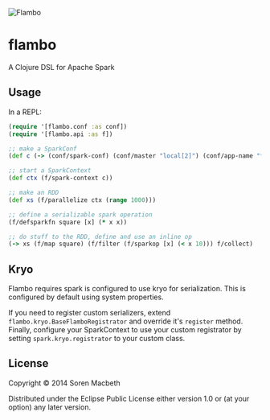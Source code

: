 ![Flambo](http://static1.wikia.nocookie.net/__cb20120216165717/adventuretimewithfinnandjake/images/e/ee/Flambos_fire_magic.jpg)

# flambo

A Clojure DSL for Apache Spark

## Usage

In a REPL:

```clojure
(require '[flambo.conf :as conf])
(require '[flambo.api :as f])

;; make a SparkConf
(def c (-> (conf/spark-conf) (conf/master "local[2]") (conf/app-name "flambo")))

;; start a SparkContext
(def ctx (f/spark-context c))

;; make an RDD
(def xs (f/parallelize ctx (range 1000)))

;; define a serializable spark operation
(f/defsparkfn square [x] (* x x))

;; do stuff to the RDD, define and use an inline op
(-> xs (f/map square) (f/filter (f/sparkop [x] (< x 10))) f/collect)
```

## Kryo

Flambo requires spark is configured to use kryo for serialization. This is configured by default using system properties.

If you need to register custom serializers, extend `flambo.kryo.BaseFlamboRegistrator` and override it's `register` method. Finally, configure your SparkContext to use your custom registrator by setting `spark.kryo.registrator` to your custom class.

## License

Copyright © 2014 Soren Macbeth

Distributed under the Eclipse Public License either version 1.0 or (at
your option) any later version.
